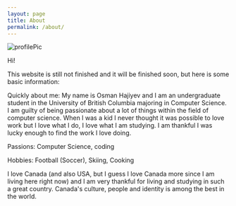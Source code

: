 ```yaml
---
layout: page
title: About
permalink: /about/
---
```


<img class='my_image' src='../websiteDocuments/profilePic.jpeg' alt='profilePic'/>

Hi!

This website is still not finished and it will be finished soon, but here is some basic information:

Quickly about me: My name is Osman Hajiyev and I am an undergraduate student in the University of British Columbia majoring in Computer Science. I am guilty of being passionate about a lot of things within the field of computer science. When I was a kid I never thought it was possible to love work but I love what I do, I love what I am studying. I am thankful I was lucky enough to find the work I love doing. 

Passions: Computer Science, coding

Hobbies: Football (Soccer), Skiing, Cooking

I love Canada (and also USA, but I guess I love Canada more since I am living here right now) and I am very thankful for living and studying in such a great country. Canada's culture, people and identity is among the best in the world.
